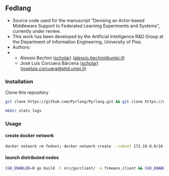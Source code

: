 ## Fedlang

- Source code used for the manuscript “Devising an Actor-based Middleware Support to Federated Learning Experiments and Systems”, currently under review.
- This work has been developed by the Artificial Intelligence R&D Group at the Department of Information Engineering, University of Pisa.
- Authors:
- - Alessio Bechini ([scholar](https://scholar.google.com/citations?user=ooYOGP4AAAAJ)) (alessio.bechini@unipi.it)
  - José Luis Corcuera Bárcena ([scholar](https://scholar.google.it/citations?user=dasDbcAAAAAJ)) (joseluis.corcuera@phd.unipi.it)

### Installation
Clone this repository
```bash
git clone https://github.com/Pyrlang/Pyrlang.git && git clone https://github.com/Pyrlang/Term.git
```
```bash
mkdir stats logs
```

### Usage

#### create docker network
```bash
docker network rm fednet; docker network create --subnet 172.19.0.0/16 fednet
```

#### launch distributed nodes
```bash
CGO_ENABLED=0 go build -C src/go/client/ -o fcmeans_client && CGO_ENABLED=0 go build -C src/go/server/ -o fcmeans_server && ./start_distributed.sh go
```
